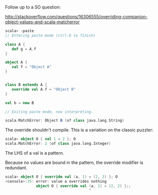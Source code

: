 Follow up to a SO question:

http://stackoverflow.com/questions/16306555/overriding-companion-object-values-and-scala-matcherror

```scala
scala> :paste
// Entering paste mode (ctrl-D to finish)

class A {
   def g = A.f
}

object A {
   val f = "Object A"
}


class B extends A {
   override val A.f = "Object B"
}

val b = new B

// Exiting paste mode, now interpreting.

scala.MatchError: Object B (of class java.lang.String)
```

The override shouldn't compile.
This is a variation on the classic puzzler:

```scala
scala> object O { val 1 = 2 }; O
scala.MatchError: 2 (of class java.lang.Integer)
```

The LHS of a val is a pattern.

Because no values are bound in the pattern, the override modifier is redundant.

```scala
scala> object O { override val (a, 1) = (2, 2) }; O
<console>:35: error: value a overrides nothing
              object O { override val (a, 1) = (2, 2) };;
                                      ^
```
